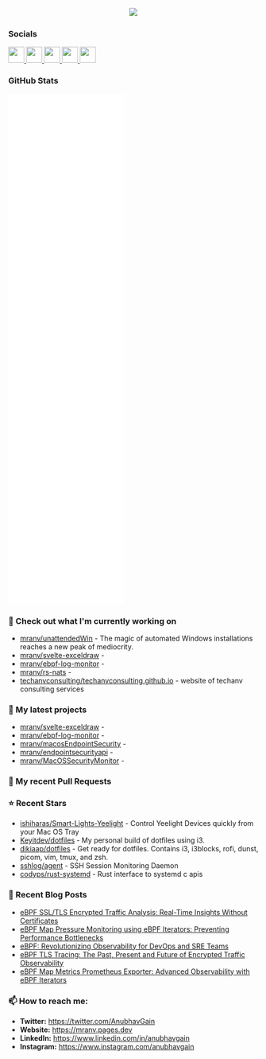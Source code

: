 
<p align="center">
  <img src="https://raw.githubusercontent.com/mranv/mranv/main/anubhavgain.png" />
</p>

### Socials

<p align="left">
  
  <a href="https://www.github.com/mranv" target="_blank" rel="noreferrer">
    <picture>
      <source media="(prefers-color-scheme: dark)" 
              srcset="https://raw.githubusercontent.com/danielcranney/readme-generator/main/public/icons/socials/github-dark.svg" />
      <source media="(prefers-color-scheme: light)" 
              srcset="https://raw.githubusercontent.com/danielcranney/readme-generator/main/public/icons/socials/github.svg" />
      <img src="https://raw.githubusercontent.com/danielcranney/readme-generator/main/public/icons/socials/github.svg" 
           width="32" height="32" />
    </picture>
  </a>

  
  <a href="http://www.instagram.com/anubhavgain" target="_blank" rel="noreferrer">
    <picture>
      <source media="(prefers-color-scheme: dark)" 
              srcset="https://raw.githubusercontent.com/danielcranney/readme-generator/main/public/icons/socials/instagram-dark.svg" />
      <source media="(prefers-color-scheme: light)" 
              srcset="https://raw.githubusercontent.com/danielcranney/readme-generator/main/public/icons/socials/instagram.svg" />
      <img src="https://raw.githubusercontent.com/danielcranney/readme-generator/main/public/icons/socials/instagram.svg" 
           width="32" height="32" />
    </picture>
  </a>

  
  <a href="https://www.linkedin.com/in/anubhavgain" target="_blank" rel="noreferrer">
    <picture>
      <source media="(prefers-color-scheme: dark)" 
              srcset="https://raw.githubusercontent.com/danielcranney/readme-generator/main/public/icons/socials/linkedin-dark.svg" />
      <source media="(prefers-color-scheme: light)" 
              srcset="https://raw.githubusercontent.com/danielcranney/readme-generator/main/public/icons/socials/linkedin.svg" />
      <img src="https://raw.githubusercontent.com/danielcranney/readme-generator/main/public/icons/socials/linkedin.svg" 
           width="32" height="32" />
    </picture>
  </a>

  
  <a href="https://mranv.pages.dev/rss.xml" target="_blank" rel="noreferrer">
    <picture>
      <source media="(prefers-color-scheme: dark)" 
              srcset="https://raw.githubusercontent.com/danielcranney/readme-generator/main/public/icons/socials/rss-dark.svg" />
      <source media="(prefers-color-scheme: light)" 
              srcset="https://raw.githubusercontent.com/danielcranney/readme-generator/main/public/icons/socials/rss.svg" />
      <img src="https://raw.githubusercontent.com/danielcranney/readme-generator/main/public/icons/socials/rss.svg" 
           width="32" height="32" />
    </picture>
  </a>

  
  <a href="https://www.x.com/AnubhavGain" target="_blank" rel="noreferrer">
    <picture>
      <source media="(prefers-color-scheme: dark)" 
              srcset="https://raw.githubusercontent.com/danielcranney/readme-generator/main/public/icons/socials/twitter-dark.svg" />
      <source media="(prefers-color-scheme: light)" 
              srcset="https://raw.githubusercontent.com/danielcranney/readme-generator/main/public/icons/socials/twitter.svg" />
      <img src="https://raw.githubusercontent.com/danielcranney/readme-generator/main/public/icons/socials/twitter.svg" 
           width="32" height="32" />
    </picture>
  </a>
</p>

### GitHub Stats


<p align="left">
  <img src="https://raw.githubusercontent.com/mranv/mranv/main/github-metrics.svg" />
</p>

### 👷 Check out what I'm currently working on



- [mranv/unattendedWin](https://github.com/mranv/unattendedWin) - The magic of automated Windows installations reaches a new peak of mediocrity.
- [mranv/svelte-exceldraw](https://github.com/mranv/svelte-exceldraw) - 
- [mranv/ebpf-log-monitor](https://github.com/mranv/ebpf-log-monitor) - 
- [mranv/rs-nats](https://github.com/mranv/rs-nats) - 
- [techanvconsulting/techanvconsulting.github.io](https://github.com/techanvconsulting/techanvconsulting.github.io) - website of techanv consulting services

### 🌱 My latest projects



- [mranv/svelte-exceldraw](https://github.com/mranv/svelte-exceldraw) - 
- [mranv/ebpf-log-monitor](https://github.com/mranv/ebpf-log-monitor) - 
- [mranv/macosEndpointSecurity](https://github.com/mranv/macosEndpointSecurity) - 
- [mranv/endpointsecurityapi](https://github.com/mranv/endpointsecurityapi) - 
- [mranv/MacOSSecurityMonitor](https://github.com/mranv/MacOSSecurityMonitor) - 

### 🔨 My recent Pull Requests



### ⭐ Recent Stars



- [ishiharas/Smart-Lights-Yeelight](https://github.com/ishiharas/Smart-Lights-Yeelight) - Control Yeelight Devices quickly from your Mac OS Tray
- [Keyitdev/dotfiles](https://github.com/Keyitdev/dotfiles) - My personal build of dotfiles using i3.
- [dikiaap/dotfiles](https://github.com/dikiaap/dotfiles) - Get ready for dotfiles. Contains i3, i3blocks, rofi, dunst, picom, vim, tmux, and zsh.
- [sshlog/agent](https://github.com/sshlog/agent) - SSH Session Monitoring Daemon
- [codyps/rust-systemd](https://github.com/codyps/rust-systemd) - Rust interface to systemd c apis

### 📰 Recent Blog Posts



- [eBPF SSL/TLS Encrypted Traffic Analysis: Real-Time Insights Without Certificates](https://mranv.pages.dev/posts/ebpf-ssl-tls-encrypted-traffic-analysis/)
- [eBPF Map Pressure Monitoring using eBPF Iterators: Preventing Performance Bottlenecks](https://mranv.pages.dev/posts/ebpf-map-pressure-monitoring-iterators/)
- [eBPF: Revolutionizing Observability for DevOps and SRE Teams](https://mranv.pages.dev/posts/ebpf-revolutionizing-observability-devops-sre/)
- [eBPF TLS Tracing: The Past, Present and Future of Encrypted Traffic Observability](https://mranv.pages.dev/posts/ebpf-tls-tracing-past-present-future/)
- [eBPF Map Metrics Prometheus Exporter: Advanced Observability with eBPF Iterators](https://mranv.pages.dev/posts/ebpf-map-metrics-prometheus-exporter/)

### 📫 How to reach me:


- **Twitter:** <https://twitter.com/AnubhavGain>  
- **Website:** <https://mranv.pages.dev>  
- **LinkedIn:** <https://www.linkedin.com/in/anubhavgain>  
- **Instagram:** <https://www.instagram.com/anubhavgain>
